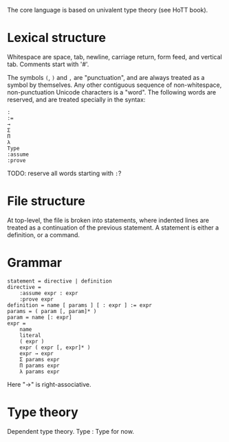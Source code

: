The core language is based on univalent type theory (see HoTT book).

# Lexical structure

Whitespace are space, tab, newline, carriage return, form feed, and vertical tab.
Comments start with '#'.

The symbols `(`, `)` and `,` are "punctuation", and are always treated as a
symbol by themselves. Any other contiguous sequence of non-whitespace,
non-punctuation Unicode characters is a "word". The following words are
reserved, and are treated specially in the syntax:

```
:
:=
→
Σ
Π
λ
Type
:assume
:prove
```

TODO: reserve all words starting with `:`?

# File structure

At top-level, the file is broken into statements, where indented lines are
treated as a continuation of the previous statement. A statement is either
a definition, or a command. 

# Grammar

```
statement = directive | definition
directive =
    :assume expr : expr
    :prove expr
definition = name [ params ] [ : expr ] := expr
params = ( param [, param]* )
param = name [: expr]
expr =
    name
    literal
    ( expr )
    expr ( expr [, expr]* )
    expr → expr
    Σ params expr
    Π params expr
    λ params expr
```

Here "→" is right-associative.

# Type theory

Dependent type theory. Type : Type for now.
